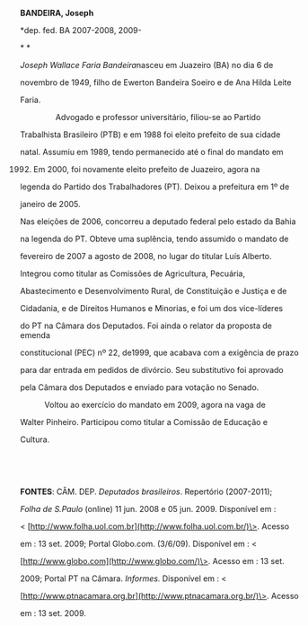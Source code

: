 **BANDEIRA, Joseph**



\*dep. fed. BA 2007-2008, 2009-



* *



*Joseph Wallace Faria Bandeira*nasceu em Juazeiro (BA) no dia 6 de

novembro de 1949, filho de Ewerton Bandeira Soeiro e de Ana Hilda Leite

Faria.          



                Advogado e professor universitário, filiou-se ao Partido

Trabalhista Brasileiro (PTB) e em 1988 foi eleito prefeito de sua cidade

natal. Assumiu em 1989, tendo permanecido até o final do mandato em

1992. Em 2000, foi novamente eleito prefeito de Juazeiro, agora na

legenda do Partido dos Trabalhadores (PT). Deixou a prefeitura em 1º de

janeiro de 2005.



Nas eleições de 2006, concorreu a deputado federal pelo estado da Bahia

na legenda do PT. Obteve uma suplência, tendo assumido o mandato de

fevereiro de 2007 a agosto de 2008, no lugar do titular Luís Alberto.

Integrou como titular as Comissões de Agricultura, Pecuária,

Abastecimento e Desenvolvimento Rural, de Constituição e Justiça e de

Cidadania, e de Direitos Humanos e Minorias, e foi um dos vice-líderes

do PT na Câmara dos Deputados. Foi ainda o relator da proposta de emenda

constitucional (PEC) nº 22, de1999, que acabava com a exigência de prazo

para dar entrada em pedidos de divórcio. Seu substitutivo foi aprovado

pela Câmara dos Deputados e enviado para votação no Senado.



           Voltou ao exercício do mandato em 2009, agora na vaga de

Walter Pinheiro. Participou como titular a Comissão de Educação e

Cultura.



          



 



**FONTES**: CÂM. DEP. *Deputados brasileiros*. Repertório (2007-2011);

*Folha de S.Paulo* (online) 11 jun. 2008 e 05 jun. 2009. Disponível em :

\< [http://www.folha.uol.com.br](http://www.folha.uol.com.br/)\>. Acesso

em : 13 set. 2009; Portal Globo.com. (3/6/09). Disponível em : \<

[http://www.globo.com](http://www.globo.com/)\>. Acesso em : 13 set.

2009; Portal PT na Câmara. *Informes.* Disponível em : \<

[http://www.ptnacamara.org.br](http://www.ptnacamara.org.br/)\>. Acesso

em : 13 set. 2009.



 



 



 



 



 



 



 

